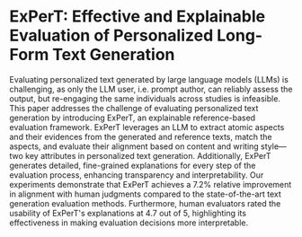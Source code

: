 # ExPerT: Effective and Explainable Evaluation of Personalized Long-Form Text Generation

Evaluating personalized text generated by large language models (LLMs) is challenging, as only the LLM user, i.e. prompt author, can reliably assess the output, but re-engaging the same individuals across studies is infeasible. This paper addresses the challenge of evaluating personalized text generation by introducing ExPerT, an explainable reference-based evaluation framework. ExPerT leverages an LLM to extract atomic aspects and their evidences from the generated and reference texts, match the aspects, and evaluate their alignment based on content and writing style—two key attributes in personalized text generation. Additionally, ExPerT generates detailed, fine-grained explanations for every step of the evaluation process, enhancing transparency and interpretability. Our experiments demonstrate that ExPerT achieves a 7.2\% relative improvement in alignment with human judgments compared to the state-of-the-art text generation evaluation methods. Furthermore, human evaluators rated the usability of ExPerT's explanations at 4.7 out of 5, highlighting its effectiveness in making evaluation decisions more interpretable.
